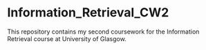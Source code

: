 # Information_Retrieval_CW2
This repository contains my second coursework for the Information Retrieval course at University of Glasgow.
